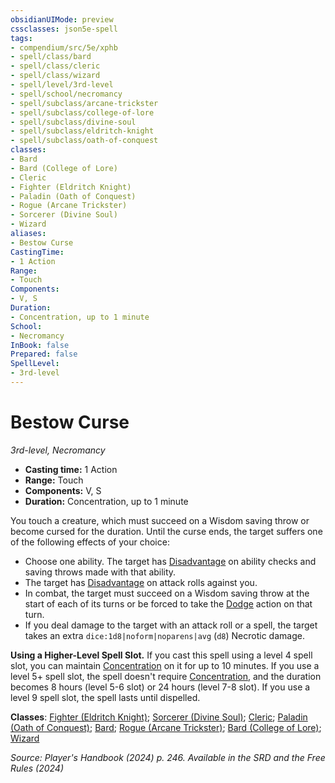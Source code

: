 ```yaml
---
obsidianUIMode: preview
cssclasses: json5e-spell
tags:
- compendium/src/5e/xphb
- spell/class/bard
- spell/class/cleric
- spell/class/wizard
- spell/level/3rd-level
- spell/school/necromancy
- spell/subclass/arcane-trickster
- spell/subclass/college-of-lore
- spell/subclass/divine-soul
- spell/subclass/eldritch-knight
- spell/subclass/oath-of-conquest
classes:
- Bard
- Bard (College of Lore)
- Cleric
- Fighter (Eldritch Knight)
- Paladin (Oath of Conquest)
- Rogue (Arcane Trickster)
- Sorcerer (Divine Soul)
- Wizard
aliases:
- Bestow Curse
CastingTime: 
- 1 Action
Range:
- Touch
Components:
- V, S
Duration:
- Concentration, up to 1 minute
School:
- Necromancy
InBook: false
Prepared: false
SpellLevel:
- 3rd-level
---
```

# Bestow Curse
*3rd-level, Necromancy*  


- **Casting time:** 1 Action
- **Range:** Touch
- **Components:** V, S
- **Duration:** Concentration, up to 1 minute

You touch a creature, which must succeed on a Wisdom saving throw or become cursed for the duration. Until the curse ends, the target suffers one of the following effects of your choice:

- Choose one ability. The target has [Disadvantage](/3-Mechanics/CLI/variant-rules/disadvantage-xphb.md) on ability checks and saving throws made with that ability.  
- The target has [Disadvantage](/3-Mechanics/CLI/variant-rules/disadvantage-xphb.md) on attack rolls against you.  
- In combat, the target must succeed on a Wisdom saving throw at the start of each of its turns or be forced to take the [Dodge](actions.md#Dodge) action on that turn.  
- If you deal damage to the target with an attack roll or a spell, the target takes an extra `dice:1d8|noform|noparens|avg` (`d8`) Necrotic damage.  

**Using a Higher-Level Spell Slot.** If you cast this spell using a level 4 spell slot, you can maintain [Concentration](conditions.md#Concentration) on it for up to 10 minutes. If you use a level 5+ spell slot, the spell doesn't require [Concentration](conditions.md#Concentration), and the duration becomes 8 hours (level 5-6 slot) or 24 hours (level 7-8 slot). If you use a level 9 spell slot, the spell lasts until dispelled.

**Classes**: [Fighter (Eldritch Knight)](/3-Mechanics/CLI/lists/list-spells-classes-eldritch-knight-xphb.md "subclass=XPHB;class=XPHB"); [Sorcerer (Divine Soul)](/3-Mechanics/CLI/lists/list-spells-classes-divine-soul-xge.md "subclass=XGE;class=XPHB"); [Cleric](/3-Mechanics/CLI/lists/list-spells-classes-cleric.md); [Paladin (Oath of Conquest)](/3-Mechanics/CLI/lists/list-spells-classes-oath-of-conquest-xge.md "subclass=XGE;class=XPHB"); [Bard](/3-Mechanics/CLI/lists/list-spells-classes-bard.md); [Rogue (Arcane Trickster)](/3-Mechanics/CLI/lists/list-spells-classes-arcane-trickster-xphb.md "subclass=XPHB;class=XPHB"); [Bard (College of Lore)](/3-Mechanics/CLI/lists/list-spells-classes-college-of-lore-xphb.md "subclass=XPHB;class=XPHB"); [Wizard](/3-Mechanics/CLI/lists/list-spells-classes-wizard.md)

*Source: Player's Handbook (2024) p. 246. Available in the <span title='Systems Reference Document (5.2)'>SRD</span> and the Free Rules (2024)*